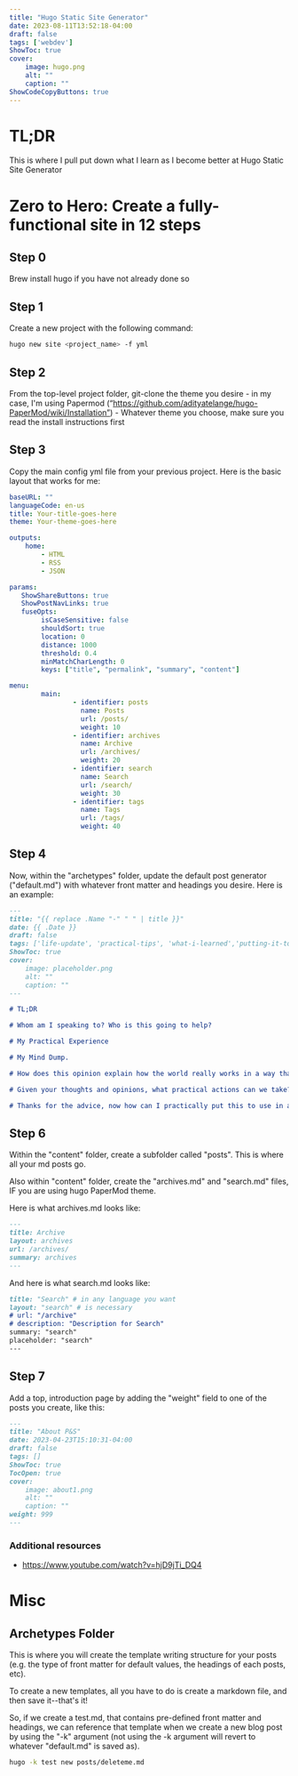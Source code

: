 ```yaml
---
title: "Hugo Static Site Generator"
date: 2023-08-11T13:52:18-04:00
draft: false
tags: ['webdev']
ShowToc: true
cover:
    image: hugo.png
    alt: ""
    caption: ""
ShowCodeCopyButtons: true
---
```


# TL;DR

This is where I pull put down what I learn as I become better at Hugo Static Site Generator

# Zero to Hero: Create a fully-functional site in 12 steps

## Step 0
Brew install hugo if you have not already done so

## Step 1
Create a new project with the following command:

```sh
hugo new site <project_name> -f yml
```

## Step 2

From the top-level project folder, git-clone the theme you desire
    - in my case, I'm using Papermod (“https://github.com/adityatelange/hugo-PaperMod/wiki/Installation”)
    - Whatever theme you choose, make sure you read the install instructions first

## Step 3
Copy the main config yml file from your previous project. Here is the basic layout that works for me:

```yaml
baseURL: ""
languageCode: en-us
title: Your-title-goes-here
theme: Your-theme-goes-here

outputs:
    home:
        - HTML
        - RSS
        - JSON 

params:
   ShowShareButtons: true
   ShowPostNavLinks: true
   fuseOpts:
        isCaseSensitive: false
        shouldSort: true
        location: 0
        distance: 1000
        threshold: 0.4
        minMatchCharLength: 0
        keys: ["title", "permalink", "summary", "content"]

menu:
        main:
                - identifier: posts
                  name: Posts
                  url: /posts/
                  weight: 10
                - identifier: archives
                  name: Archive
                  url: /archives/
                  weight: 20
                - identifier: search
                  name: Search
                  url: /search/
                  weight: 30
                - identifier: tags
                  name: Tags
                  url: /tags/
                  weight: 40

```
## Step 4

Now, within the "archetypes" folder, update the default post generator ("default.md") with whatever front matter and headings you desire. Here is an example:

```md
---
title: "{{ replace .Name "-" " " | title }}"
date: {{ .Date }}
draft: false
tags: ['life-update', 'practical-tips', 'what-i-learned','putting-it-to-the-test', 'observations-thoughts-opinions']
ShowToc: true
cover:
    image: placeholder.png
    alt: ""
    caption: ""
---

# TL;DR

# Whom am I speaking to? Who is this going to help?

# My Practical Experience

# My Mind Dump. 

# How does this opinion explain how the world really works in a way that accurate, wholistic, and realistic? 

# Given your thoughts and opinions, what practical actions can we take?

# Thanks for the advice, now how can I practically put this to use in a simple way for daily execution?

```

## Step 6
Within the "content" folder, create a subfolder called "posts". This is where all your md posts go.

Also within "content" folder, create the "archives.md" and "search.md" files, IF you are using hugo PaperMod theme.

Here is what archives.md looks like:

```md
---
title: Archive
layout: archives
url: /archives/
summary: archives
---
```

And here is what search.md looks like:

```md
title: "Search" # in any language you want
layout: "search" # is necessary
# url: "/archive"
# description: "Description for Search"
summary: "search"
placeholder: "search"
---
```

## Step 7

Add a top, introduction page by adding the "weight" field to one of the posts you create, like this:

```md
---
title: "About P&S"
date: 2023-04-23T15:10:31-04:00
draft: false
tags: []
ShowToc: true
TocOpen: true
cover:
    image: about1.png
    alt: ""
    caption: ""
weight: 999
---
```

### Additional resources
- https://www.youtube.com/watch?v=hjD9jTi_DQ4

# Misc
## Archetypes Folder

This is where you will create the template writing structure for your posts (e.g. the type of front matter for default values, the headings of each posts, etc).

To create a new templates, all you have to do is create a markdown file, and then save it--that's it!

So, if we create a test.md, that contains pre-defined front matter and headings, we can reference that template when we create a new blog post by using the "-k" argument (not using the -k argument will revert to whatever "default.md" is saved as).

```sh
hugo -k test new posts/deleteme.md
```
